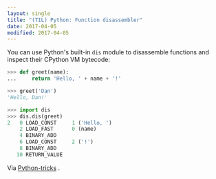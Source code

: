 ```yaml
---
layout: single
title: "(TIL) Python: Function disassembler"
date: 2017-04-05
modified: 2017-04-05
---
```


You can use Python's built-in `dis` module to disassemble functions and
inspect their CPython VM bytecode:

```python
>>> def greet(name):
...     return 'Hello, ' + name + '!'

>>> greet('Dan')
'Hello, Dan!'

>>> import dis
>>> dis.dis(greet)
2   0 LOAD_CONST     1 ('Hello, ')
    2 LOAD_FAST      0 (name)
    4 BINARY_ADD
    6 LOAD_CONST     2 ('!')
    8 BINARY_ADD
   10 RETURN_VALUE
```

Via [Python-tricks](https://www.getdrip.com/deliveries/t1eqbss1wvujterprnjs?__s=6e5g8qvxzzhujt5oncqs)
.
